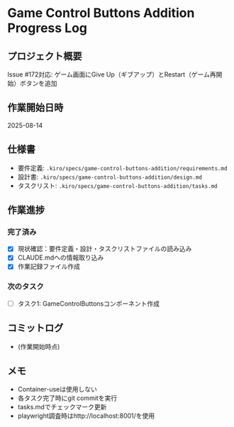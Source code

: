 # Game Control Buttons Addition Progress Log

## プロジェクト概要
Issue #172対応: ゲーム画面にGive Up（ギブアップ）とRestart（ゲーム再開始）ボタンを追加

## 作業開始日時
2025-08-14

## 仕様書
- 要件定義: `.kiro/specs/game-control-buttons-addition/requirements.md`
- 設計書: `.kiro/specs/game-control-buttons-addition/design.md`
- タスクリスト: `.kiro/specs/game-control-buttons-addition/tasks.md`

## 作業進捗

### 完了済み
- [x] 現状確認：要件定義・設計・タスクリストファイルの読み込み
- [x] CLAUDE.mdへの情報取り込み
- [x] 作業記録ファイル作成

### 次のタスク
- [ ] タスク1: GameControlButtonsコンポーネント作成

## コミットログ
- (作業開始時点)

## メモ
- Container-useは使用しない
- 各タスク完了時にgit commitを実行
- tasks.mdでチェックマーク更新
- playwright調査時はhttp://localhost:8001/を使用
